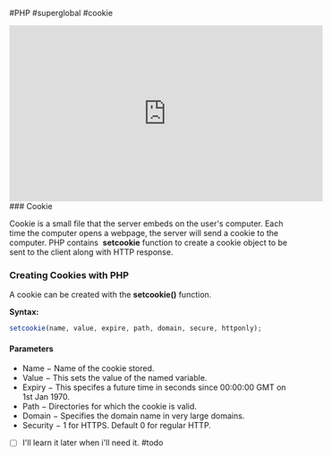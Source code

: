 #PHP #superglobal #cookie

<iframe width="560" height="315" src="https://www.youtube.com/embed/SbAfPJj0H4g?si=WYAt878c0MjOsKn8" title="YouTube video player" frameborder="0" allow="accelerometer; autoplay; clipboard-write; encrypted-media; gyroscope; picture-in-picture; web-share" referrerpolicy="strict-origin-when-cross-origin" allowfullscreen></iframe>
### Cookie

Cookie is a small file that the server embeds on the user's computer. Each time the computer opens a webpage, the server will send a cookie to the computer. PHP contains  **setcookie** function to create a cookie object to be sent to the client along with HTTP response.

### Creating Cookies with PHP

A cookie can be created with the **setcookie()** function. 

**Syntax:**

```php
setcookie(name, value, expire, path, domain, secure, httponly);
```

#### Parameters

- Name − Name of the cookie stored.
- Value − This sets the value of the named variable.
- Expiry − This specifes a future time in seconds since 00:00:00 GMT on 1st Jan 1970.
- Path − Directories for which the cookie is valid.
- Domain − Specifies the domain name in very large domains.
- Security − 1 for HTTPS. Default 0 for regular HTTP.

- [ ] I'll learn it later when i'll need it. #todo 
